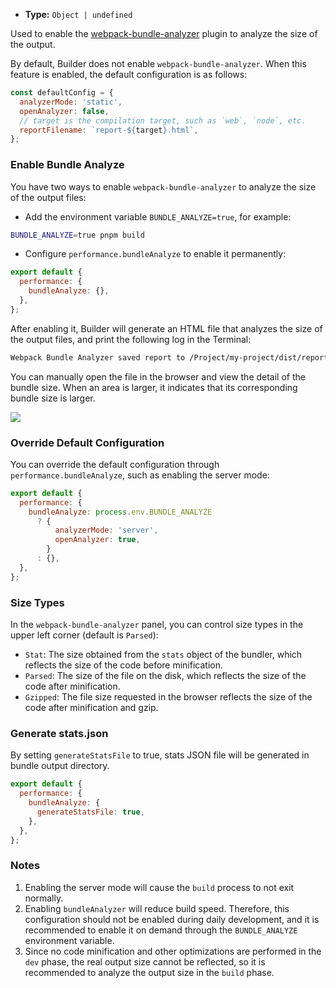 - **Type:** `Object | undefined`

Used to enable the [webpack-bundle-analyzer](https://github.com/webpack-contrib/webpack-bundle-analyzer) plugin to analyze the size of the output.

By default, Builder does not enable `webpack-bundle-analyzer`. When this feature is enabled, the default configuration is as follows:

```js
const defaultConfig = {
  analyzerMode: 'static',
  openAnalyzer: false,
  // target is the compilation target, such as `web`, `node`, etc.
  reportFilename: `report-${target}.html`,
};
```

### Enable Bundle Analyze

You have two ways to enable `webpack-bundle-analyzer` to analyze the size of the output files:

- Add the environment variable `BUNDLE_ANALYZE=true`, for example:

```bash
BUNDLE_ANALYZE=true pnpm build
```

- Configure `performance.bundleAnalyze` to enable it permanently:

```js
export default {
  performance: {
    bundleAnalyze: {},
  },
};
```

After enabling it, Builder will generate an HTML file that analyzes the size of the output files, and print the following log in the Terminal:

```bash
Webpack Bundle Analyzer saved report to /Project/my-project/dist/report-web.html
```

You can manually open the file in the browser and view the detail of the bundle size. When an area is larger, it indicates that its corresponding bundle size is larger.

![](https://lf3-static.bytednsdoc.com/obj/eden-cn/aphqeh7uhohpquloj/modern-js/mwa-build-analyze-8784f762c1ab0cb20935829d5f912c4c.png)

### Override Default Configuration

You can override the default configuration through `performance.bundleAnalyze`, such as enabling the server mode:

```js
export default {
  performance: {
    bundleAnalyze: process.env.BUNDLE_ANALYZE
      ? {
          analyzerMode: 'server',
          openAnalyzer: true,
        }
      : {},
  },
};
```

### Size Types

In the `webpack-bundle-analyzer` panel, you can control size types in the upper left corner (default is `Parsed`):

- `Stat`: The size obtained from the `stats` object of the bundler, which reflects the size of the code before minification.
- `Parsed`: The size of the file on the disk, which reflects the size of the code after minification.
- `Gzipped`: The file size requested in the browser reflects the size of the code after minification and gzip.

### Generate stats.json

By setting `generateStatsFile` to true, stats JSON file will be generated in bundle output directory.

```js
export default {
  performance: {
    bundleAnalyze: {
      generateStatsFile: true,
    },
  },
};
```

### Notes

1. Enabling the server mode will cause the `build` process to not exit normally.
2. Enabling `bundleAnalyzer` will reduce build speed. Therefore, this configuration should not be enabled during daily development, and it is recommended to enable it on demand through the `BUNDLE_ANALYZE` environment variable.
3. Since no code minification and other optimizations are performed in the `dev` phase, the real output size cannot be reflected, so it is recommended to analyze the output size in the `build` phase.
